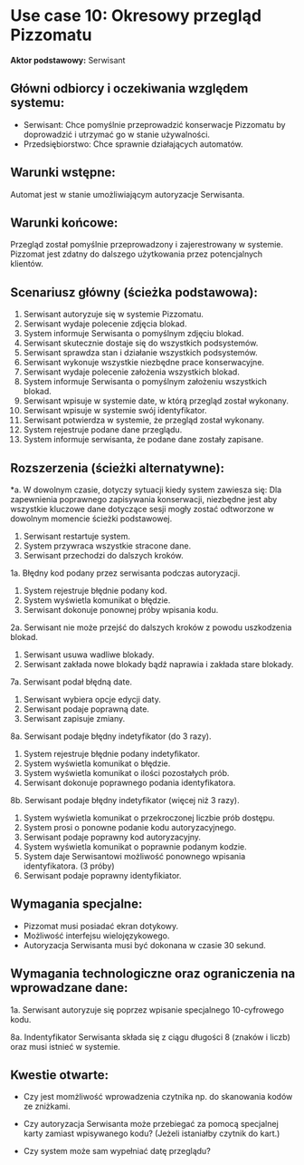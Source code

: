 Use case 10: Okresowy przegląd Pizzomatu
=====================

**Aktor podstawowy:** Serwisant

Główni odbiorcy i oczekiwania względem systemu:
-----------------------------------------------

- Serwisant: Chce pomyślnie przeprowadzić konserwacje Pizzomatu by doprowadzić i utrzymać go w stanie używalności.
- Przedsiębiorstwo: Chce sprawnie działających automatów.

Warunki wstępne:
----------------

Automat jest w stanie umożliwiającym autoryzacje Serwisanta.

Warunki końcowe:
----------------

Przegląd został pomyślnie przeprowadzony i zajerestrowany w systemie. Pizzomat jest zdatny do dalszego użytkowania przez potencjalnych klientów.

Scenariusz główny (ścieżka podstawowa):
---------------------------------------

1. Serwisant autoryzuje się w systemie Pizzomatu.
2. Serwisant wydaje polecenie zdjęcia blokad.
3. System informuje Serwisanta o pomyślnym zdjęciu blokad.
4. Serwisant skutecznie dostaje się do wszystkich podsystemów.
5. Serwisant sprawdza stan i działanie wszystkich podsystemów.
6. Serwisant wykonuje wszystkie niezbędne prace konserwacyjne.
7. Serwisant wydaje polecenie założenia wszystkich blokad.
8. System informuje Serwisanta o pomyślnym założeniu wszystkich blokad.
9. Serwisant wpisuje w systemie date, w którą przegląd został wykonany.
10. Serwisant wpisuje w systemie swój identyfikator.
11. Serwisant potwierdza w systemie, że przegląd został wykonany.
12. System rejestruje podane dane przeglądu.
13. System informuje serwisanta, że podane dane zostały zapisane.


Rozszerzenia (ścieżki alternatywne):
------------------------------------

 *a. W dowolnym czasie, dotyczy sytuacji kiedy system zawiesza się:
Dla zapewnienia poprawnego zapisywania konserwacji, niezbędne jest aby wszystkie kluczowe dane dotyczące sesji mogły zostać odtworzone w dowolnym momencie ścieżki podstawowej.

1. Serwisant restartuje system.
2. System przywraca wszystkie stracone dane.
3. Serwisant przechodzi do dalszych kroków.

1a. Błędny kod podany przez serwisanta podczas autoryzacji.

1. System rejestruje błędnie podany kod.
2. System wyświetla komunikat o błędzie.
3. Serwisant dokonuje ponownej próby wpisania kodu.

2a. Serwisant nie może przejść do dalszych kroków z powodu uszkodzenia blokad.

1. Serwisant usuwa wadliwe blokady.
2. Serwisant zakłada nowe blokady bądź naprawia i zakłada stare blokady.

7a. Serwisant podał błędną date.

1. Serwisant wybiera opcje edycji daty.
2. Serwisant podaje poprawną date.
3. Serwisant zapisuje zmiany.

8a. Serwisant podaje błędny indetyfikator (do 3 razy).

1. System rejestruje błędnie podany indetyfikator.
2. System wyświetla komunikat o błędzie.
3. System wyświetla komunikat o ilości pozostałych prób.
4. Serwisant dokonuje poprawnego podania identyfikatora.

8b. Serwisant podaje błędny indetyfikator (więcej niż 3 razy).

1. System wyświetla komunikat o przekroczonej liczbie prób dostępu. 
2. System prosi o ponowne podanie kodu autoryzacyjnego. 
3. Serwisant podaje poprawny kod autoryzacyjny.
4. System wyświetla komunikat o poprawnie podanym kodzie. 
5. System daje Serwisantowi możliwość ponownego wpisania identyfikatora. (3 próby)
6. Serwisant podaje poprawny identyfikiator.

Wymagania specjalne:
--------------------

- Pizzomat musi posiadać ekran dotykowy.
- Możliwość interfejsu wielojęzykowego.
- Autoryzacja Serwisanta musi być dokonana w czasie 30 sekund.

Wymagania technologiczne oraz ograniczenia na wprowadzane dane:
---------------------------------------------------------------

1a. Serwisant autoryzuje się poprzez wpisanie specjalnego 10-cyfrowego kodu.

8a. Indentyfikator Serwisanta składa się z ciągu długości 8 (znaków i liczb) oraz musi istnieć w systemie.

Kwestie otwarte:
----------------

- Czy jest momżliwość wprowadzenia czytnika np. do skanowania kodów ze zniżkami.

- Czy autoryzacja Serwisanta może przebiegać za pomocą specjalnej karty zamiast wpisywanego kodu? (Jeżeli istaniałby czytnik do kart.)

- Czy system może sam wypełniać datę przeglądu?
